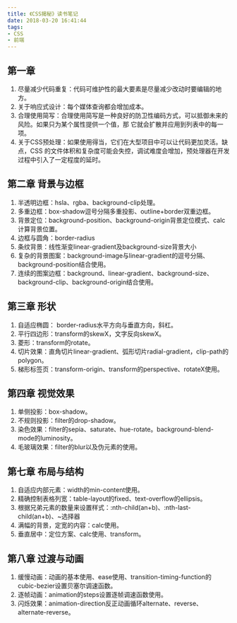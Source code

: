 ```yaml
---
title: 《CSS揭秘》读书笔记 
date: 2018-03-20 16:41:44
tags:
- CSS
- 前端
---
```


## 第一章
1. 尽量减少代码重复：代码可维护性的最大要素是尽量减少改动时要编辑的地方。
2. 关于响应式设计：每个媒体查询都会增加成本。
3. 合理使用简写：合理使用简写是一种良好的防卫性编码方式，可以抵御未来的风险。如果只为某个属性提供一个值，那 它就会扩散并应用到列表中的每一项。
4. 关于CSS预处理：如果使用得当，它们在大型项目中可以让代码更加灵活。缺点，CSS 的文件体积和复杂度可能会失控，调试难度会增加，预处理器在开发过程中引入了一定程度的延时。

## 第二章 背景与边框
1. 半透明边框：hsla、rgba、background-clip处理。
2. 多重边框：box-shadow逗号分隔多重投影、outline+border双重边框。
3. 背景定位：background-position、background-origin背景定位模式、calc计算背景位置。
4. 边框与圆角：border-radius
5. 条纹背景：线性渐变linear-gradient及background-size背景大小
6. 复杂的背景图案：background-image与linear-gradient的逗号分隔、background-position结合使用。
7. 连续的图案边框：background、linear-gradient、background-size、background-clip、background-origin结合使用。

## 第三章 形状
1. 自适应椭圆： border-radius水平方向与垂直方向，斜杠。
2. 平行四边形：transform的skewX，文字反向skewX。
3. 菱形：transform的rotate。
4. 切片效果：直角切片linear-gradient、弧形切片radial-gradient，clip-path的polygon。
5. 梯形标签页：transform-origin、transform的perspective、rotateX使用。

## 第四章 视觉效果
1. 单侧投影：box-shadow。
2. 不规则投影：filter的drop-shadow。
3. 染色效果：filter的sepia、saturate、hue-rotate。background-blend-mode的luminosity。
4. 毛玻璃效果：filter的blur以及伪元素的使用。

## 第七章 布局与结构
1. 自适应内部元素：width的min-content使用。
2. 精确控制表格列宽：table-layout的fixed、text-overflow的ellipsis。
3. 根据兄弟元素的数量来设置样式：:nth-child(an+b)、:nth-last-child(an+b)、~选择器
4. 满幅的背景，定宽的内容：calc使用。
5. 垂直居中：定位方案、calc使用、transform。

## 第八章 过渡与动画
1. 缓慢动画：动画的基本使用、ease使用、transition-timing-function的cubic-bezier设置贝塞尔调速函数。
2. 逐帧动画：animation的steps设置逐帧调速函数使用。
3. 闪烁效果：animation-direction反正动画循环alternate、reverse、alternate-reverse。